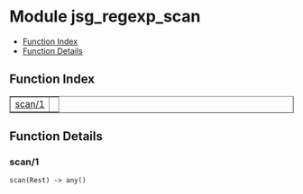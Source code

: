 

# Module jsg_regexp_scan #
* [Function Index](#index)
* [Function Details](#functions)


<a name="index"></a>

## Function Index ##


<table width="100%" border="1" cellspacing="0" cellpadding="2" summary="function index"><tr><td valign="top"><a href="#scan-1">scan/1</a></td><td></td></tr></table>


<a name="functions"></a>

## Function Details ##

<a name="scan-1"></a>

### scan/1 ###

`scan(Rest) -> any()`



